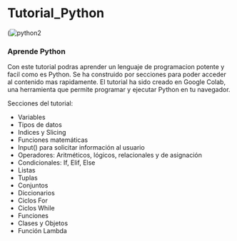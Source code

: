 # Tutorial_Python

(![python2](https://github.com/Vozmediano/Python_Tutorial/assets/140751734/b3fd953a-7548-4b9e-8eb0-25158891a6e1)



### Aprende Python

Con este tutorial podras aprender un lenguaje de programacion potente y facil como es Python.
Se ha construido por secciones para poder acceder al contenido mas rapidamente.
El tutorial ha sido creado en Google Colab, una herramienta que permite programar y ejecutar Python en tu navegador.


Secciones del tutorial:

-	Variables
-	Tipos de datos
-	Indices y Slicing
-	Funciones matemáticas
-	Input() para solicitar información al usuario
-	Operadores: Aritméticos, lógicos, relacionales y de asignación
-	Condicionales: If, Elif, Else
-	Listas
-	Tuplas
-	Conjuntos
-	Diccionarios
-	Ciclos For
-	Ciclos While
-	Funciones
-	Clases y Objetos
-	Función Lambda
